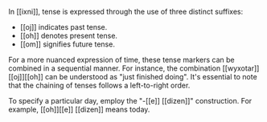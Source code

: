 In [[ixni]], tense is expressed through the use of three distinct suffixes:

- [[oj]] indicates past tense.
- [[oh]] denotes present tense.
- [[om]] signifies future tense.

For a more nuanced expression of time, these tense markers can be combined in a sequential manner. For instance, the combination [[wyxotar]][[oj]][[oh]] can be understood as "just finished doing". It's essential to note that the chaining of tenses follows a left-to-right order.

To specify a particular day, employ the "-[[e]] [[dizen]]" construction. For example, [[oh]][[e]] [[dizen]] means today.